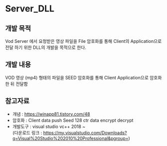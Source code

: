 # Server_DLL

## 개발 목적
Vod Server 에서 요청받은 영상 파일을 File 암호화를 통해 Client의 Application으로 전달 하기 위한 DLL의 개발을 목적으로 한다.

## 개발 내용
VOD 영상 (mp4) 형태의 파일을 SEED 암호화를 통해 Client Application으로 암호화 한 뒤 전달함

## 참고자료
 - 개념 : https://winapp81.tistory.com/48
 - 암호화 : Client data push Seed 128 ctr data encrypt decrypt
 - 개발도구 : visual studio vc++ 2018 ~<br>
             (다운로드 링크 : https://my.visualstudio.com/Downloads?q=Visual%20Studio%202010%20Professional&pgroup=)
